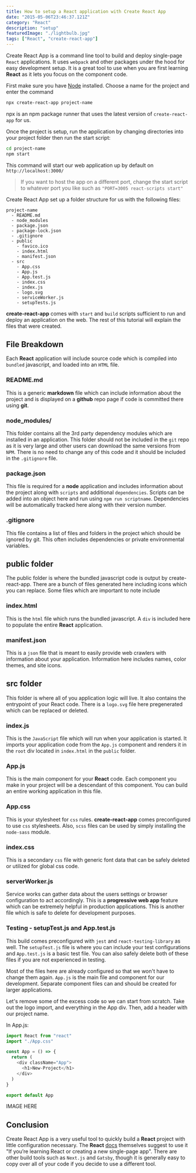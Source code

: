 ```yaml
---
title: How to setup a React application with Create React App
date: "2015-05-06T23:46:37.121Z"
category: "React"
description: "setup"
featuredImage: "./lightbulb.jpg"
tags: ["React", "create-react-app"]
---
```


Create React App is a command line tool to build and deploy single-page `React` applications. It uses `webpack` and other packages under the hood for easy development setup. It is a great tool to use when you are first learning **React** as it lets you focus on the component code.

First make sure you have [Node](https://nodejs.org/en/download/) installed. Choose a name for the project and enter the command

```bash
npx create-react-app project-name
```

npx is an npm package runner that uses the latest version of `create-react-app` for us.

Once the project is setup, run the application by changing directories into your project folder then run the start script:

```bash
cd project-name
npm start
```

This command will start our web application up by default on `http://localhost:3000/`

> If you want to host the app on a different port, change the start script to whatever port you like such as `"PORT=3005 react-scripts start"`

Create React App set up a folder structure for us with the following files:

```
project-name
  - README.md
  - node_modules
  - package.json
  - package-lock.json
  - .gitignore
  - public
    - favico.ico
    - index.html
    - manifest.json
  - src
    - App.css
    - App.js
    - App.test.js
    - index.css
    - index.js
    - logo.svg
    - serviceWorker.js
    - setupTests.js
```

**create-react-app** comes with `start` and `build` scripts sufficient to run and deploy an application on the web. The rest of this tutorial will explain the files that were created.


## File Breakdown
Each **React** application will include source code which is compiled into `bundled` javascript, and loaded into an `HTML` file.

### README.md
This is a generic **markdown** file which can include information about the project and is displayed on a **github** repo page if code is committed there using **git**.

### node_modules/
This folder contains all the 3rd party dependency modules which are installed in an application. This folder should not be included in the `git` repo as it is very large and other users can download the same versions from `NPM`. There is no need to change any of this code and it should be included in the `.gitignore` file.

### package.json
This file is required for a **node** application and includes information about the project along with `scripts` and additional `dependencies`. Scripts can be added into an object here and run using `npm run scriptname`. Dependencies will be automatically tracked here along with their version number.

### .gitignore
This file contains a list of files and folders in the project which should be ignored by git. This often includes dependencies or private environmental variables.

## public folder
The public folder is where the bundled javascript code is output by create-react-app. There are a bunch of files generated here including icons which you can replace. Some files which are important to note include

### index.html
This is the `html` file which runs the bundled javascript. A `div` is included here to populate the entire **React** application.

### manifest.json
This is a `json` file that is meant to easily provide web crawlers with information about your application. Information here includes names, color themes, and site icons.

## src folder
This folder is where all of you application logic will live. It also contains the entrypoint of your React code. There is a `logo.svg` file here pregenerated which can be replaced or deleted.

### index.js
This is the `JavaScript` file which will run when your application is started. It imports your application code from the `App.js` component and renders it in the `root` div located in `index.html` in the `public` folder.

### App.js
This is the main component for your **React** code. Each component you make in your project will be a descendant of this component. You can build an entire working application in this file.

### App.css
This is your stylesheet for `css` rules. **create-react-app** comes preconfigured to use `css` stylesheets. Also, `scss` files can be used by simply installing the `node-sass` module.

### index.css
This is a secondary `css` file with generic font data that can be safely deleted or utilized for global css code.

### serverWorker.js
Service works can gather data about the users settings or browser configuration to act accordingly. This is a **progressive web app** feature which can be extremely helpful in production applications. This is another file which is safe to delete for development purposes.

### Testing - setupTest.js and App.test.js
This build comes preconfigured with `jest` and `react-testing-library` as well. The `setupTest.js` file is where you can include your test configurations and `App.test.js` is a basic test file. You can also safely delete both of these files if you are not experienced in testing. 


Most of the files here are already configured so that we won't have to change them again. `App.js` is the main file and component for our development. Separate component files can and should be created for larger applications.

Let's remove some of the excess code so we can start from scratch. Take out the logo import, and everything in the App div. Then, add a header with our project name.

In App.js:

```javascript
import React from "react"
import "./App.css"

const App = () => {
  return (
    <div className="App">
      <h1>New-Project</h1>
    </div>
  )
}

export default App
```

IMAGE HERE

## Conclusion

Create React App is a very useful tool to quickly build a **React** project with little configuration necessary. The **React** [docs](https://reactjs.org/docs/create-a-new-react-app.html) themselves suggest to use it "If you’re learning React or creating a new single-page app". There are other build tools such as `Next.js` and `Gatsby`, though it is generally easy to copy over all of your code if you decide to use a different tool.